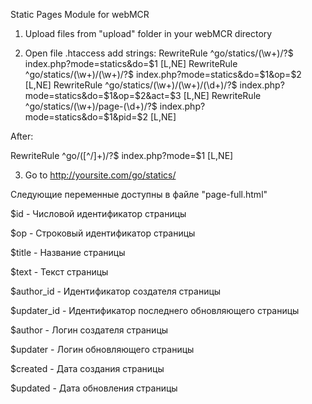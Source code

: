 Static Pages Module for webMCR

1. Upload files from "upload" folder in your webMCR directory

2. Open file .htaccess add strings:
RewriteRule ^go/statics/(\w+)/?$ index.php?mode=statics&do=$1 [L,NE]
RewriteRule ^go/statics/(\w+)/(\w+)/?$ index.php?mode=statics&do=$1&op=$2 [L,NE]
RewriteRule ^go/statics/(\w+)/(\w+)/(\d+)/?$ index.php?mode=statics&do=$1&op=$2&act=$3 [L,NE]
RewriteRule ^go/statics/(\w+)/page-(\d+)/?$ index.php?mode=statics&do=$1&pid=$2 [L,NE]

After:

RewriteRule ^go/([^/]+)/?$ index.php?mode=$1 [L,NE]

3. Go to http://yoursite.com/go/statics/

Следующие переменные доступны в файле "page-full.html"

$id - Числовой идентификатор страницы

$op - Строковый идентификатор страницы

$title - Название страницы

$text - Текст страницы

$author_id - Идентификатор создателя страницы

$updater_id - Идентификатор последнего обновляющего страницы

$author - Логин создателя страницы

$updater - Логин обновляющего страницы

$created - Дата создания страницы

$updated - Дата обновления страницы
